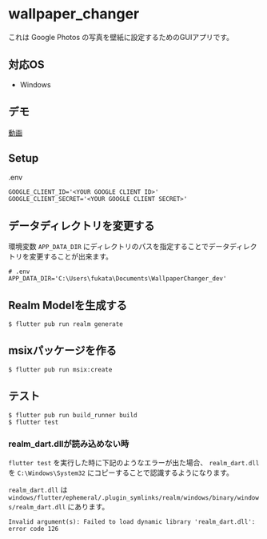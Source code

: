 # wallpaper_changer

これは Google Photos の写真を壁紙に設定するためのGUIアプリです。

## 対応OS

- Windows

## デモ

[動画](https://gyazo.com/b43e84122321498834c30caba8029777)

## Setup

.env

```dotenv
GOOGLE_CLIENT_ID='<YOUR GOOGLE CLIENT ID>'
GOOGLE_CLIENT_SECRET='<YOUR GOOGLE CLIENT SECRET>'
```

## データディレクトリを変更する

環境変数 `APP_DATA_DIR` にディレクトリのパスを指定することでデータディレクトリを変更することが出来ます。

```shell
# .env
APP_DATA_DIR='C:\Users\fukata\Documents\WallpaperChanger_dev'
```

## Realm Modelを生成する

```shell
$ flutter pub run realm generate
```

## msixパッケージを作る

```shell
$ flutter pub run msix:create
```

## テスト

```shell
$ flutter pub run build_runner build
$ flutter test
```

### realm_dart.dllが読み込めない時

`flutter test` を実行した時に下記のようなエラーが出た場合、 `realm_dart.dll` を `C:\Windows\System32` にコピーすることで認識するようになります。

`realm_dart.dll` は `windows/flutter/ephemeral/.plugin_symlinks/realm/windows/binary/windows/realm_dart.dll` にあります。

```shell
Invalid argument(s): Failed to load dynamic library 'realm_dart.dll': error code 126
```